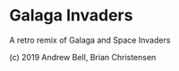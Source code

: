 # Galaga Invaders

A retro remix of Galaga and Space Invaders

(c) 2019 Andrew Bell, Brian Christensen
